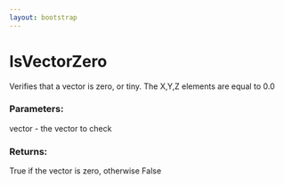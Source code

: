 ```yaml
---
layout: bootstrap
---
```


# IsVectorZero

Verifies that a vector is zero, or tiny. The X,Y,Z elements are equal to 0.0
        

### Parameters:

vector - the vector to check
        

### Returns:


True if the vector is zero, otherwise False
        

